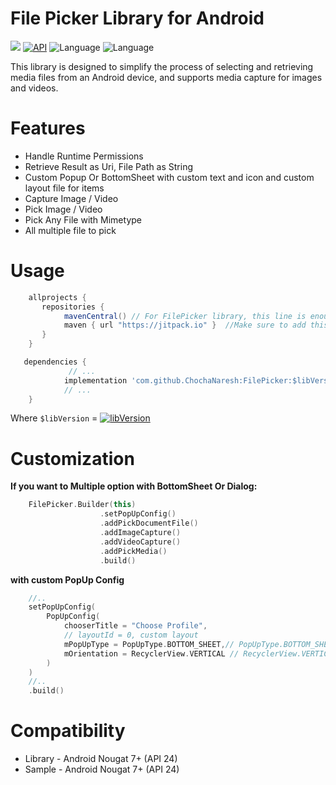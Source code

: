 
# File Picker Library for Android


[![](https://jitpack.io/v/ChochaNaresh/FilePicker.svg)](https://jitpack.io/#ChochaNaresh/FilePicker)
[![API](https://img.shields.io/badge/API-24%2B-brightgreen.svg?style=flat)](https://android-arsenal.com/api?level=24)
![Language](https://img.shields.io/badge/language-Kotlin-orange.svg)
![Language](https://img.shields.io/badge/Kotlin-1.8.21-blue)

This library is designed to simplify the process of selecting and retrieving media files from an Android device, and supports media capture for images and videos.

# Features
* Handle Runtime Permissions
* Retrieve Result as Uri, File Path as String
* Custom Popup Or BottomSheet with custom text and icon and custom layout file for items
* Capture Image / Video
* Pick Image / Video
* Pick Any File with Mimetype
* All multiple file to pick

# Usage
```groovy
	allprojects {
	   repositories {
	      	mavenCentral() // For FilePicker library, this line is enough. Although, it has been published on jitpack as well
           	maven { url "https://jitpack.io" }  //Make sure to add this in your project
	   }
	}
```

```groovy
   dependencies {
             // ...
	        implementation 'com.github.ChochaNaresh:FilePicker:$libVersion'
            // ...
	}
```
Where `$libVersion` = [![libVersion](https://img.shields.io/github/release/ChochaNaresh/FilePicker/all.svg?style=flat-square)](https://github.com/ChochaNaresh/FilePicker/releases)


# Customization
**If you want to Multiple option with BottomSheet Or Dialog:**
```kotlin
    FilePicker.Builder(this)
                    .setPopUpConfig()
                    .addPickDocumentFile()
                    .addImageCapture()
                    .addVideoCapture()
                    .addPickMedia()
                    .build()
```
**with custom PopUp Config**
```kotlin
    //..
    setPopUpConfig(
        PopUpConfig(
            chooserTitle = "Choose Profile",
            // layoutId = 0, custom layout 
            mPopUpType = PopUpType.BOTTOM_SHEET,// PopUpType.BOTTOM_SHEET Or PopUpType.DIALOG
            mOrientation = RecyclerView.VERTICAL // RecyclerView.VERTICAL or RecyclerView.HORIZONTAL
        )
    )
    //..
    .build()

```


# Compatibility
* Library - Android Nougat 7+ (API 24)
* Sample - Android Nougat 7+ (API 24)
